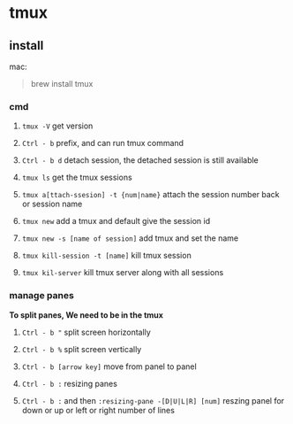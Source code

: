 # tmux

## install

mac: 

> brew install tmux

### cmd

1. `tmux -V` get version

2. `Ctrl - b` prefix, and can run tmux command

3. `Ctrl - b d` detach session, the detached session is still available

4. `tmux ls` get the tmux sessions

5. `tmux a[ttach-ssesion] -t {num|name}` attach the session number back or session name

6. `tmux new` add a tmux and default give the session id

7. `tmux new -s [name of session]` add tmux and set the name

8. `tmux kill-session -t [name]` kill tmux session

9. `tmux kil-server` kill tmux server along with all sessions

### manage panes

**To split panes, We need to be in the tmux**

1. `Ctrl - b "` split screen horizontally

2. `Ctrl - b %` split screen vertically

3. `Ctrl - b [arrow key]` move from panel to panel

4. `Ctrl - b :` resizing panes

5. `Ctrl - b :` and then `:resizing-pane -[D|U|L|R] [num]` reszing panel for down or up or left or right number of lines

